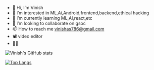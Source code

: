 - 👋 Hi, I’m Vinish
- 👀 I’m interested in ML,Ai,Android,frontend,backend,ethical hacking
- 🌱 I’m currently learning ML,AI,react,etc
- 💞️ I’m looking to collaborate on gsoc
- 📫 How to reach me vinishas786@gmail.com
- 📽 video editor
- 👨‍🎓


![Vinish's GitHub stats](https://github-readme-stats.vercel.app/api?username=vinishhub&show_icons=true&theme=dark)


[![Top Langs](https://github-readme-stats.vercel.app/api/top-langs/?username=vinishhub)](https://github.com/vinishhub/github-readme-stats)
<!---
vinishhub/vinishhub is a ✨ special ✨ repository because its `README.md` (this file) appears on your GitHub profile.
You can click the Preview link to take a look at your changes.
--->
